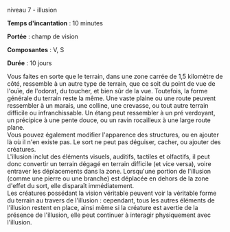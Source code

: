 niveau 7 - illusion

**Temps d'incantation** : 10 minutes

**Portée** : champ de vision

**Composantes** : V, S

**Durée** : 10 jours

Vous faites en sorte que le terrain, dans une zone carrée de 1,5 kilomètre de côté, ressemble à un autre type de terrain, que ce soit du point de vue de l'ouïe, de l'odorat, du toucher, et bien sûr de la vue. Toutefois, la forme générale du terrain reste la même. Une vaste plaine ou une route peuvent ressembler à un marais, une colline, une crevasse, ou tout autre terrain difficile ou infranchissable. Un étang peut ressembler à un pré verdoyant, un précipice à une pente douce, ou un ravin rocailleux à une large route plane.  
Vous pouvez également modifier l'apparence des structures, ou en ajouter là où il n'en existe pas. Le sort ne peut pas déguiser, cacher, ou ajouter des créatures.  
L'illusion inclut des éléments visuels, auditifs, tactiles et olfactifs, il peut donc convertir un terrain dégagé en terrain difficile (et vice versa), voire entraver les déplacements dans la zone. Lorsqu'une portion de l'illusion (comme une pierre ou une branche) est déplacée en dehors de la zone d'effet du sort, elle disparaît immédiatement.  
Les créatures possédant la vision véritable peuvent voir la véritable forme du terrain au travers de l'illusion : cependant, tous les autres éléments de l'illusion restent en place, ainsi même si la créature est avertie de la présence de l'illusion, elle peut continuer à interagir physiquement avec l'illusion.